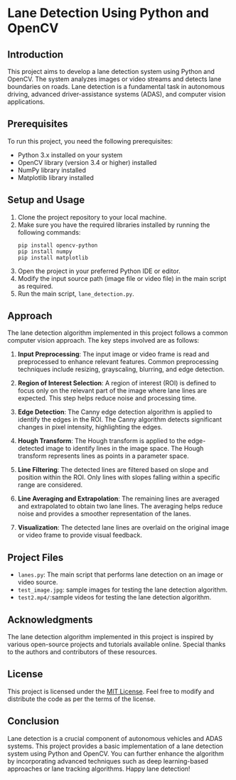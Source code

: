 # Lane Detection Using Python and OpenCV

## Introduction
This project aims to develop a lane detection system using Python and OpenCV. The system analyzes images or video streams and detects lane boundaries on roads. Lane detection is a fundamental task in autonomous driving, advanced driver-assistance systems (ADAS), and computer vision applications.

## Prerequisites
To run this project, you need the following prerequisites:
- Python 3.x installed on your system
- OpenCV library (version 3.4 or higher) installed
- NumPy library installed
- Matplotlib library installed

## Setup and Usage
1. Clone the project repository to your local machine.
2. Make sure you have the required libraries installed by running the following commands:
   ```
   pip install opencv-python
   pip install numpy
   pip install matplotlib
   ```
3. Open the project in your preferred Python IDE or editor.
4. Modify the input source path (image file or video file) in the main script as required.
5. Run the main script, `lane_detection.py`.

## Approach
The lane detection algorithm implemented in this project follows a common computer vision approach. The key steps involved are as follows:

1. **Input Preprocessing**: The input image or video frame is read and preprocessed to enhance relevant features. Common preprocessing techniques include resizing, grayscaling, blurring, and edge detection.

2. **Region of Interest Selection**: A region of interest (ROI) is defined to focus only on the relevant part of the image where lane lines are expected. This step helps reduce noise and processing time.

3. **Edge Detection**: The Canny edge detection algorithm is applied to identify the edges in the ROI. The Canny algorithm detects significant changes in pixel intensity, highlighting the edges.

4. **Hough Transform**: The Hough transform is applied to the edge-detected image to identify lines in the image space. The Hough transform represents lines as points in a parameter space.

5. **Line Filtering**: The detected lines are filtered based on slope and position within the ROI. Only lines with slopes falling within a specific range are considered.

6. **Line Averaging and Extrapolation**: The remaining lines are averaged and extrapolated to obtain two lane lines. The averaging helps reduce noise and provides a smoother representation of the lanes.

7. **Visualization**: The detected lane lines are overlaid on the original image or video frame to provide visual feedback.

## Project Files
- `lanes.py`: The main script that performs lane detection on an image or video source.
- `test_image.jpg`: sample images for testing the lane detection algorithm.
- `test2.mp4/`:sample videos for testing the lane detection algorithm.

## Acknowledgments
The lane detection algorithm implemented in this project is inspired by various open-source projects and tutorials available online. Special thanks to the authors and contributors of these resources.

## License
This project is licensed under the [MIT License](https://opensource.org/licenses/MIT). Feel free to modify and distribute the code as per the terms of the license.

## Conclusion
Lane detection is a crucial component of autonomous vehicles and ADAS systems. This project provides a basic implementation of a lane detection system using Python and OpenCV. You can further enhance the algorithm by incorporating advanced techniques such as deep learning-based approaches or lane tracking algorithms. Happy lane detection!
